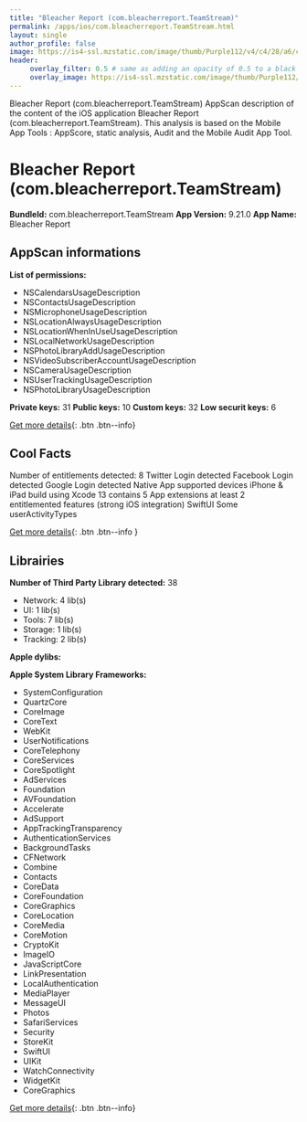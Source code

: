 ```yaml
---
title: "Bleacher Report (com.bleacherreport.TeamStream)"
permalink: /apps/ios/com.bleacherreport.TeamStream.html
layout: single
author_profile: false
image: https://is4-ssl.mzstatic.com/image/thumb/Purple112/v4/c4/28/a6/c428a65e-6ef6-dbe1-e5a3-9363fbefb72f/AppIcon-0-1x_U007emarketing-0-7-0-sRGB-0-85-220.png/512x512bb.jpg
header: 
     overlay_filter: 0.5 # same as adding an opacity of 0.5 to a black background
     overlay_image: https://is4-ssl.mzstatic.com/image/thumb/Purple112/v4/c4/28/a6/c428a65e-6ef6-dbe1-e5a3-9363fbefb72f/AppIcon-0-1x_U007emarketing-0-7-0-sRGB-0-85-220.png/512x512bb.jpg
---
```

Bleacher Report (com.bleacherreport.TeamStream) AppScan description of the content of the iOS application Bleacher Report (com.bleacherreport.TeamStream). This analysis is based on the Mobile App Tools : AppScore, static analysis, Audit and the Mobile Audit App Tool.

# Bleacher Report (com.bleacherreport.TeamStream)

**BundleId:** com.bleacherreport.TeamStream
**App Version:** 9.21.0
**App Name:** Bleacher Report


## AppScan informations 

**List of permissions:** 
- NSCalendarsUsageDescription
- NSContactsUsageDescription
- NSMicrophoneUsageDescription
- NSLocationAlwaysUsageDescription
- NSLocationWhenInUseUsageDescription
- NSLocalNetworkUsageDescription
- NSPhotoLibraryAddUsageDescription
- NSVideoSubscriberAccountUsageDescription
- NSCameraUsageDescription
- NSUserTrackingUsageDescription
- NSPhotoLibraryUsageDescription
  
  
**Private keys:** 31
**Public keys:** 10
**Custom keys:** 32
**Low securit keys:** 6
  
[Get more details](/pricing.html){: .btn .btn--info}

## Cool Facts

Number of entitlements detected: 8
Twitter Login detected
Facebook Login detected
Google Login detected
Native App
supported devices iPhone & iPad
build using Xcode 13
contains 5 App extensions
at least 2 entitlemented features (strong iOS integration)
SwiftUI
Some userActivityTypes
  
[Get more details](/pricing.html){: .btn .btn--info }

## Librairies 
**Number of Third Party Library detected:** 38
- Network: 4 lib(s)
- UI: 1 lib(s)
- Tools: 7 lib(s)
- Storage: 1 lib(s)
- Tracking: 2 lib(s)


**Apple dylibs:**


**Apple System Library Frameworks:**
- SystemConfiguration
- QuartzCore
- CoreImage
- CoreText
- WebKit
- UserNotifications
- CoreTelephony
- CoreServices
- CoreSpotlight
- AdServices
- Foundation
- AVFoundation
- Accelerate
- AdSupport
- AppTrackingTransparency
- AuthenticationServices
- BackgroundTasks
- CFNetwork
- Combine
- Contacts
- CoreData
- CoreFoundation
- CoreGraphics
- CoreLocation
- CoreMedia
- CoreMotion
- CryptoKit
- ImageIO
- JavaScriptCore
- LinkPresentation
- LocalAuthentication
- MediaPlayer
- MessageUI
- Photos
- SafariServices
- Security
- StoreKit
- SwiftUI
- UIKit
- WatchConnectivity
- WidgetKit
- CoreGraphics


  
[Get more details](/pricing.html){: .btn .btn--info}

